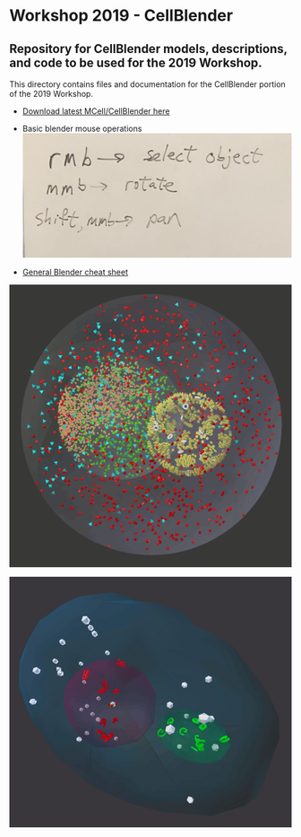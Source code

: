 # Workshop 2019 - CellBlender
## Repository for CellBlender models, descriptions, and code to be used for the 2019 Workshop.

This directory contains files and documentation for the CellBlender portion of the 2019 Workshop.

* [Download latest MCell/CellBlender here](http://www.cnl.salk.edu/~bartol/cellblender_bundle)

* Basic blender mouse operations
![Basic blender mouse operations](basic_blender_ops.jpeg?)
* [General Blender cheat sheet](http://www.blender.hu/tutor/kdoc/Blender_Cheat_Sheet.pdf)

![Organelle Model in CellBlender/MCell](organelle_mcell.gif?raw=true "Organelle Model in CellBlender/MCell")

![Cell1 in CellBlender/MCell](Cell1_Test1.gif?raw=true "Cell1 in CellBlender/MCell")

